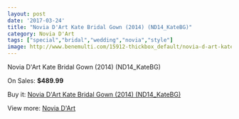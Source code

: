 ```yaml
---
layout: post
date: '2017-03-24'
title: "Novia D'Art Kate Bridal Gown (2014) (ND14_KateBG)"
category: Novia D'Art
tags: ["special","bridal","wedding","novia","style"]
image: http://www.benemulti.com/15912-thickbox_default/novia-d-art-kate-bridal-gown-2014-nd14katebg.jpg
---
```

Novia D'Art Kate Bridal Gown (2014) (ND14_KateBG)

On Sales: **$489.99**
<a href="https://www.benemulti.com/en/novia-d-art/6069-novia-d-art-kate-bridal-gown-2014-nd14katebg.html"><amp-img layout="responsive" width="600" height="600" src="//www.benemulti.com/15912-thickbox_default/novia-d-art-kate-bridal-gown-2014-nd14katebg.jpg" alt="Novia D'Art Kate Bridal Gown (2014) (ND14_KateBG) 0" /></a>
<a href="https://www.benemulti.com/en/novia-d-art/6069-novia-d-art-kate-bridal-gown-2014-nd14katebg.html"><amp-img layout="responsive" width="600" height="600" src="//www.benemulti.com/15914-thickbox_default/novia-d-art-kate-bridal-gown-2014-nd14katebg.jpg" alt="Novia D'Art Kate Bridal Gown (2014) (ND14_KateBG) 1" /></a>
<a href="https://www.benemulti.com/en/novia-d-art/6069-novia-d-art-kate-bridal-gown-2014-nd14katebg.html"><amp-img layout="responsive" width="600" height="600" src="//www.benemulti.com/15913-thickbox_default/novia-d-art-kate-bridal-gown-2014-nd14katebg.jpg" alt="Novia D'Art Kate Bridal Gown (2014) (ND14_KateBG) 2" /></a>

Buy it: [Novia D'Art Kate Bridal Gown (2014) (ND14_KateBG)](https://www.benemulti.com/en/novia-d-art/6069-novia-d-art-kate-bridal-gown-2014-nd14katebg.html "Novia D'Art Kate Bridal Gown (2014) (ND14_KateBG)")

View more: [Novia D'Art](https://www.benemulti.com/en/52-novia-d-art "Novia D'Art")